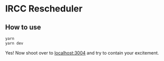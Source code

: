 # IRCC Rescheduler

## How to use

```bash
yarn
yarn dev
```

Yes! Now shoot over to [localhost:3004](http://localhost:3004) and try to contain your excitement.

